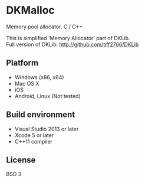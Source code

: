 # DKMalloc
Memory pool allocator. C / C++

This is simplified 'Memory Allocator' part of DKLib.  
Full version of DKLib: http://github.com/tiff2766/DKLib

## Platform
- Windows (x86, x64)
- Mac OS X
- iOS
- Android, Linux (Not tested)

## Build environment
- Visual Studio 2013 or later
- Xcode 5 or later
- C++11 compiler

## License
BSD 3
